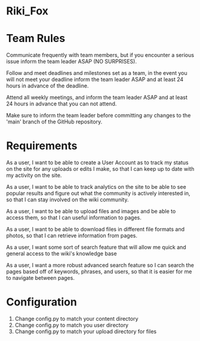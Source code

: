# Riki_Fox

# Team Rules
Communicate frequently with team members, but if you encounter a serious issue inform the team leader ASAP (NO SURPRISES).

Follow and meet deadlines and milestones set as a team, in the event you will not meet your deadline inform the team leader ASAP and at least 24 hours in advance of the deadline.

Attend all weekly meetings, and inform the team leader ASAP and at least 24 hours in advance that you can not attend.

Make sure to inform the team leader before committing any changes to the 'main' branch of the GitHub repository.

# Requirements
As a user, I want to be able to create a User Account as to track my status on the site for any uploads or edits I make, so that I can keep up to date with my activity on the site.

As a user, I want to be able to track analytics on the site to be able to see popular results and figure out what the community is actively interested in, so that I can stay involved on the wiki community.

As a user, I want to be able to upload files and images and be able to access them, so that I can useful information to pages.

As a user, I want to be able to download files in different file formats and photos, so that I can retrieve information from pages.

As a user, I want some sort of search feature that will allow me quick and general access to the wiki's knowledge base

As a user, I want a more robust advanced search feature so I can search the pages based off of keywords, phrases, and users, so that it is easier for me to navigate between pages.

# Configuration

1. Change config.py to match your content directory
2. Change config.py to match you user directory
3. Change config.py to match your upload directory for files

